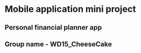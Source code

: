 # Mobile application mini project
## Personal financial planner app
## Group name - WD15_CheeseCake

